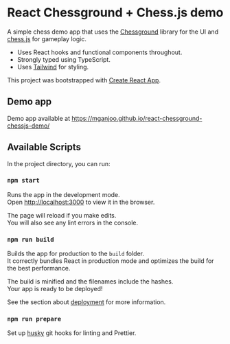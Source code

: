 # React Chessground + Chess.js demo

A simple chess demo app that uses the [Chessground](https://github.com/ornicar/chessground) library for the UI and [chess.js](https://github.com/jhlywa/chess.js) for gameplay logic.

- Uses React hooks and functional components throughout.
- Strongly typed using TypeScript.
- Uses [Tailwind](https://tailwindcss.com/) for styling.

This project was bootstrapped with [Create React App](https://github.com/facebook/create-react-app).

## Demo app

Demo app available at https://mganjoo.github.io/react-chessground-chessjs-demo/

## Available Scripts

In the project directory, you can run:

### `npm start`

Runs the app in the development mode.\
Open [http://localhost:3000](http://localhost:3000) to view it in the browser.

The page will reload if you make edits.\
You will also see any lint errors in the console.

### `npm run build`

Builds the app for production to the `build` folder.\
It correctly bundles React in production mode and optimizes the build for the best performance.

The build is minified and the filenames include the hashes.\
Your app is ready to be deployed!

See the section about [deployment](https://facebook.github.io/create-react-app/docs/deployment) for more information.

### `npm run prepare`

Set up [husky](https://github.com/typicode/husky) git hooks for linting and Prettier.
